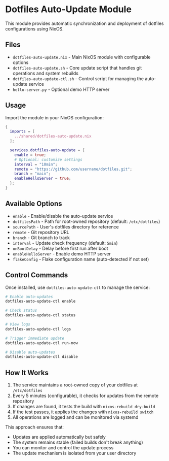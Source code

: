 # Dotfiles Auto-Update Module

This module provides automatic synchronization and deployment of dotfiles configurations using NixOS.

## Files

- `dotfiles-auto-update.nix` - Main NixOS module with configurable options
- `dotfiles-auto-update.sh` - Core update script that handles git operations and system rebuilds
- `dotfiles-auto-update-ctl.sh` - Control script for managing the auto-update service
- `hello-server.py` - Optional demo HTTP server

## Usage

Import the module in your NixOS configuration:

```nix
{
  imports = [
    ../shared/dotfiles-auto-update.nix
  ];

  services.dotfiles-auto-update = {
    enable = true;
    # Optional: customize settings
    interval = "10min";
    remote = "https://github.com/username/dotfiles.git";
    branch = "main";
    enableHelloServer = true;
  };
}
```

## Available Options

- `enable` - Enable/disable the auto-update service
- `dotfilesPath` - Path for root-owned repository (default: `/etc/dotfiles`)
- `sourcePath` - User's dotfiles directory for reference
- `remote` - Git repository URL
- `branch` - Git branch to track
- `interval` - Update check frequency (default: `5min`)
- `onBootDelay` - Delay before first run after boot
- `enableHelloServer` - Enable demo HTTP server
- `flakeConfig` - Flake configuration name (auto-detected if not set)

## Control Commands

Once installed, use `dotfiles-auto-update-ctl` to manage the service:

```bash
# Enable auto-updates
dotfiles-auto-update-ctl enable

# Check status
dotfiles-auto-update-ctl status

# View logs
dotfiles-auto-update-ctl logs

# Trigger immediate update
dotfiles-auto-update-ctl run-now

# Disable auto-updates
dotfiles-auto-update-ctl disable
```

## How It Works

1. The service maintains a root-owned copy of your dotfiles at `/etc/dotfiles`
2. Every 5 minutes (configurable), it checks for updates from the remote repository
3. If changes are found, it tests the build with `nixos-rebuild dry-build`
4. If the test passes, it applies the changes with `nixos-rebuild switch`
5. All operations are logged and can be monitored via systemd

This approach ensures that:
- Updates are applied automatically but safely
- The system remains stable (failed builds don't break anything)
- You can monitor and control the update process
- The update mechanism is isolated from your user directory
